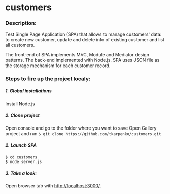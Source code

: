 # customers

### Description:

Test Single Page Application (SPA) that allows to manage customers' data: to create new customer, update and delete info of existing customer and list all customers.

The front-end of SPA implements MVC, Module and Mediator design patterns.
The back-end implemented with Node.js.
SPA uses JSON file as the storage mechanism for each customer record.

### Steps to fire up the project localy:

##### 1. Global installations
Install Node.js

##### 2. Clone project
Open console and go to the folder where you want to save Open Gallery project and run
```$ git clone https://github.com/tkarpenko/customers.git ```

##### 2. Launch SPA 
```
$ cd customers
$ node server.js
```

##### 3. Take a look:
Open browser tab with [http://localhost:3000/](http://localhost:3000/).